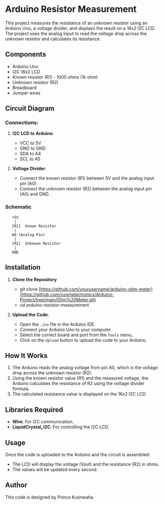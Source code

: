 # Arduino Resistor Measurement

This project measures the resistance of an unknown resistor using an Arduino Uno, a voltage divider, and displays the result on a 16x2 I2C LCD. The project uses the analog input to read the voltage drop across the unknown resistor and calculates its resistance.

## Components

- Arduino Uno
- I2C 16x2 LCD
- Known resistor (R1) - 1000 ohms (1k ohm)
- Unknown resistor (R2)
- Breadboard
- Jumper wires

## Circuit Diagram

### Connections:

1. **I2C LCD to Arduino**:
   - VCC to 5V
   - GND to GND
   - SDA to A4
   - SCL to A5

2. **Voltage Divider**:
   - Connect the known resistor (R1) between 5V and the analog input pin (A0).
   - Connect the unknown resistor (R2) between the analog input pin (A0) and GND.

### Schematic

       +5V
        |
       [R1]  Known Resistor
        |
       A0 (Analog Pin)
        |
       [R2]  Unknown Resistor
        |
       GND

## Installation

1. **Clone the Repository**

   - git clone [https://github.com/yourusername/arduino-ohm-meter](https://github.com/cosmelectronics/Arduino-Project/tree/main/Ohm%20Meter.git)
   - cd arduino-resistor-measurement


3. **Upload the Code**:
   - Open the `.ino` file in the Arduino IDE.
   - Connect your Arduino Uno to your computer.
   - Select the correct board and port from the `Tools` menu.
   - Click on the `Upload` button to upload the code to your Arduino.

## How It Works

1. The Arduino reads the analog voltage from pin A0, which is the voltage drop across the unknown resistor (R2).
2. Using the known resistor value (R1) and the measured voltage, the Arduino calculates the resistance of R2 using the voltage divider formula.
3. The calculated resistance value is displayed on the 16x2 I2C LCD.

## Libraries Required

- **Wire**: For I2C communication.
- **LiquidCrystal_I2C**: For controlling the I2C LCD.

## Usage

Once the code is uploaded to the Arduino and the circuit is assembled:
- The LCD will display the voltage (Vout) and the resistance (R2) in ohms.
- The values will be updated every second.

## Author

This code is designed by Prince Kushwaha.
